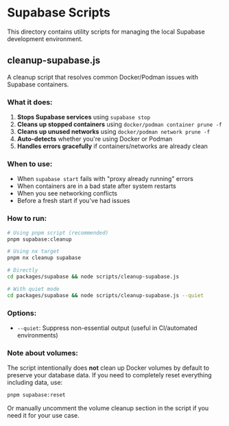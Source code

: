 # Supabase Scripts

This directory contains utility scripts for managing the local Supabase development environment.

## cleanup-supabase.js

A cleanup script that resolves common Docker/Podman issues with Supabase containers.

### What it does:

1. **Stops Supabase services** using `supabase stop`
2. **Cleans up stopped containers** using `docker/podman container prune -f`
3. **Cleans up unused networks** using `docker/podman network prune -f`
4. **Auto-detects** whether you're using Docker or Podman
5. **Handles errors gracefully** if containers/networks are already clean

### When to use:

- When `supabase start` fails with "proxy already running" errors
- When containers are in a bad state after system restarts
- When you see networking conflicts
- Before a fresh start if you've had issues

### How to run:

```bash
# Using pnpm script (recommended)
pnpm supabase:cleanup

# Using nx target
pnpm nx cleanup supabase

# Directly
cd packages/supabase && node scripts/cleanup-supabase.js

# With quiet mode
cd packages/supabase && node scripts/cleanup-supabase.js --quiet
```

### Options:

- `--quiet`: Suppress non-essential output (useful in CI/automated environments)

### Note about volumes:

The script intentionally does **not** clean up Docker volumes by default to preserve your database data. If you need to completely reset everything including data, use:

```bash
pnpm supabase:reset
```

Or manually uncomment the volume cleanup section in the script if you need it for your use case.
